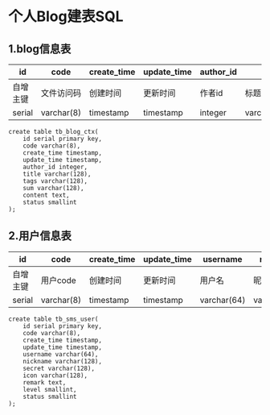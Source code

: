 #  个人Blog建表SQL
##  1.blog信息表

id | code | create_time | update_time | author_id | title | tags | sum | content | status 
---|---|---|---|---|---|---|---|---|---
自增主键 | 文件访问码 |创建时间|更新时间|作者id|标题|标签|摘要|md内容|状态
serial | varchar(8) | timestamp | timestamp | integer|varchar(128)|varchar(128)|varchar(128)|text|smallint

```
create table tb_blog_ctx(
    id serial primary key,
    code varchar(8),
    create_time timestamp,
    update_time timestamp,
    author_id integer,
    title varchar(128),
    tags varchar(128),
    sum varchar(128),
    content text,
    status smallint
);
```

## 2.用户信息表

id | code | create_time | update_time | username | nickname | secret | icon | remark | level | status 
---|---|---|---|---|---|---|---|---|---|--
自增主键 | 用户code |创建时间|更新时间|用户名|昵称|密钥|头像|备注状态|用户级别|状态
serial | varchar(8) | timestamp | timestamp | varchar(64)|varchar(128)|varchar(128)|varchar(128)|text|smallint|smallint

```
create table tb_sms_user(
    id serial primary key,
    code varchar(8),
    create_time timestamp,
    update_time timestamp,
    username varchar(64),
    nickname varchar(128),
    secret varchar(128),
    icon varchar(128),
    remark text,
    level smallint,
    status smallint
);
```